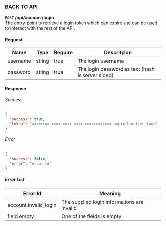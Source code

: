 ### [BACK TO API](../API.md)

**``POST`` /api/account/login**  
The entry-point to retrieve a login token which can expire and can be used to interact with the rest of the API.

#### Request
| Name     | Type   | Require | Descritpion                                       |
| -------- | ------ | ------- | ------------------------------------------------- |
| username | string | true    | The login username                                |
| password | string | true    | The login password as text (hash is server sided) |

#### Response

###### Success
```json
{
  "success": true,
  "token": "xxxxxxxx-xxxx-xxxx-xxxx-xxxxxxxxxxxx-expirationtimestamp"
}
```

###### Error
```json
{
  "success": false,
  "error": "error id"
}
```

##### Error List
| Error Id              | Meaning                                     |
| --------------------- | ------------------------------------------- |
| account.invalid_login | The supplied login informations are invalid |
| field.empty           | One of the fields is empty                  |

